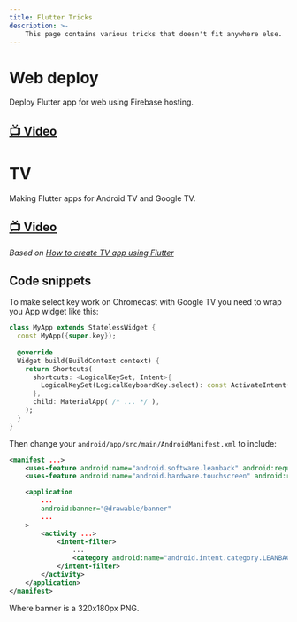 ```yaml
---
title: Flutter Tricks
description: >-
    This page contains various tricks that doesn't fit anywhere else.
---
```


# Web deploy

Deploy Flutter app for web using Firebase hosting.

## [📺 Video](https://easv.cloud.panopto.eu/Panopto/Pages/Viewer.aspx?id=5e55e1da-b61c-44de-b344-b0fc010fe900)

# TV

Making Flutter apps for Android TV and Google TV.

## [📺 Video](https://easv.cloud.panopto.eu/Panopto/Pages/Viewer.aspx?id=ecc75711-7dae-41e3-a37e-b0fc0155565f)

*Based on [How to create TV app using Flutter](https://mobikul.com/tv-app-using-flutter/)*

## Code snippets

To make select key work on Chromecast with Google TV you need to wrap you App widget like this:

```dart
class MyApp extends StatelessWidget {
  const MyApp({super.key});
 
  @override
  Widget build(BuildContext context) {
    return Shortcuts(
      shortcuts: <LogicalKeySet, Intent>{
        LogicalKeySet(LogicalKeyboardKey.select): const ActivateIntent(),
      },
      child: MaterialApp( /* ... */ ),
    );
  }
}
```

Then change your `android/app/src/main/AndroidManifest.xml` to include:

```xml
<manifest ...>
    <uses-feature android:name="android.software.leanback" android:required="false" />
    <uses-feature android:name="android.hardware.touchscreen" android:required="false" />

    <application
        ...
        android:banner="@drawable/banner"
        ...
    >
        <activity ...>
            <intent-filter>
                ...
                <category android:name="android.intent.category.LEANBACK_LAUNCHER"/>
            </intent-filter>
        </activity>
    </application>
</manifest>
```

Where banner is a 320x180px PNG.